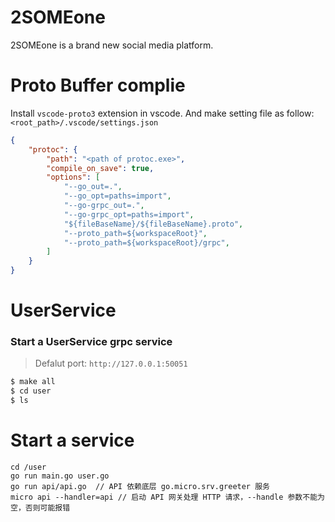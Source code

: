 # 2SOMEone
2SOMEone is a brand new social media platform.  

# Proto Buffer complie  
Install `vscode-proto3` extension in vscode. And make setting file as follow:
`<root_path>/.vscode/settings.json`  
``` json
{
    "protoc": {
        "path": "<path of protoc.exe>",
        "compile_on_save": true,
        "options": [
            "--go_out=.",
            "--go_opt=paths=import",
            "--go-grpc_out=.",
            "--go-grpc_opt=paths=import",
            "${fileBaseName}/${fileBaseName}.proto",
            "--proto_path=${workspaceRoot}",
            "--proto_path=${workspaceRoot}/grpc",
        ]
    }
}
```

# UserService  
### Start a UserService grpc service  
> Defalut port: `http://127.0.0.1:50051`  

```sh  
$ make all
$ cd user
$ ls
```  

# Start a service
```
cd /user
go run main.go user.go
go run api/api.go  // API 依赖底层 go.micro.srv.greeter 服务
micro api --handler=api // 启动 API 网关处理 HTTP 请求，--handle 参数不能为空，否则可能报错
```
